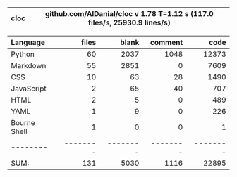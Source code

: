 cloc|github.com/AlDanial/cloc v 1.78  T=1.12 s (117.0 files/s, 25930.9 lines/s)
--- | ---

Language|files|blank|comment|code
:-------|-------:|-------:|-------:|-------:
Python|60|2037|1048|12373
Markdown|55|2851|0|7609
CSS|10|63|28|1490
JavaScript|2|65|40|707
HTML|2|5|0|489
YAML|1|9|0|226
Bourne Shell|1|0|0|1
--------|--------|--------|--------|--------
SUM:|131|5030|1116|22895
